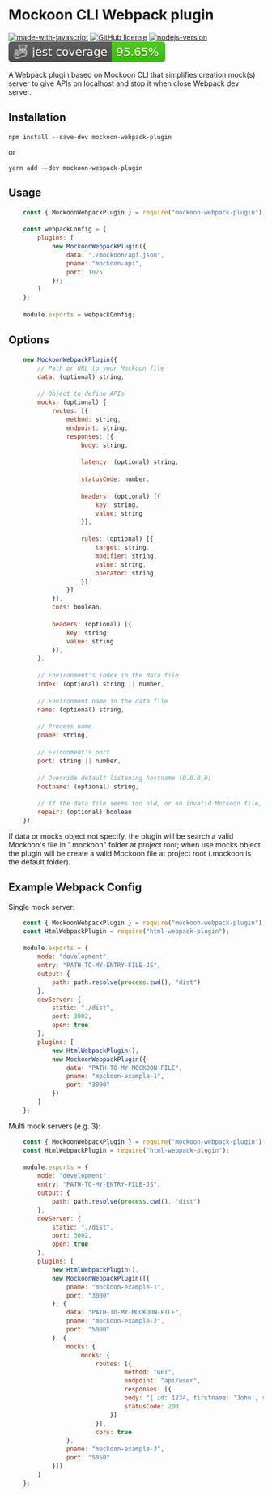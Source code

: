 # Mockoon CLI Webpack plugin

[![made-with-javascript](https://img.shields.io/badge/Made%20with-JavaScript-1f425f.svg)](https://www.javascript.com)
[![GitHub license](https://img.shields.io/github/license/Naereen/StrapDown.js.svg)](https://github.com/Naereen/StrapDown.js/blob/master/LICENSE)
[![nodejs-version](https://img.shields.io/badge/Node-%3E=16.0.0-4dc71f?logo=nodedotjs)](https://nodejs.org/download/release/v16.0.0/)
![Jest coverage](./badges/coverage-jest%20coverage.svg)

A Webpack plugin based on Mockoon CLI that simplifies creation mock(s) server to give APIs on localhost and stop it when close Webpack dev server.

## Installation
```
npm install --save-dev mockoon-webpack-plugin
```
or
```
yarn add --dev mockoon-webpack-plugin
```

## Usage
```js
    const { MockoonWebpackPlugin } = require("mockoon-webpack-plugin");

    const webpackConfig = {
        plugins: [
            new MockoonWebpackPlugin({
                data: "./mockoon/api.json",
                pname: "mockoon-api",
                port: 1025 
            });
        ]
    };

    module.exports = webpackConfig;
```

## Options
```js
    new MockoonWebpackPlugin({
        // Path or URL to your Mockoon file
        data: (optional) string,
        
        // Object to define APIs
        mocks: (optional) {
            routes: [{
                method: string,
                endpoint: string,
                responses: [{
                    body: string,

                    latency: (optional) string,

                    statusCode: number,
                    
                    headers: (optional) [{
                        key: string,
                        value: string
                    }],

                    rules: (optional) [{
                        target: string,
                        modifier: string,
                        value: string,
                        operator: string
                    }]
                }]
            }],
            cors: boolean,

            headers: (optional) [{
                key: string,
                value: string
            }],
        },

        // Environment's index in the data file
        index: (optional) string || number,

        // Environment name in the data file
        name: (optional) string,

        // Process name
        pname: string,

        // Evironment's port
        port: string || number,

        // Override default listening hostname (0.0.0.0)
        hostname: (optional) string,

        // If the data file seems too old, or an invalid Mockoon file, migrate/repair without prompting
        repair: (optional) boolean
    });
```
If data or mocks object not specify, the plugin will be search a valid Mockoon's file in ".mockoon" folder at project root; when use mocks object the plugin will be create a valid Mockoon file at project root (.mockoon is the default folder).

## Example Webpack Config
Single mock server:
```js
    const { MockoonWebpackPlugin } = require("mockoon-webpack-plugin");
    const HtmlWebpackPlugin = require("html-webpack-plugin");

    module.exports = {
        mode: "development",
        entry: "PATH-TO-MY-ENTRY-FILE-JS",
        output: {
            path: path.resolve(process.cwd(), "dist")
        },
        devServer: {
            static: "./dist",
            port: 3002,
            open: true
        },
        plugins: [
            new HtmlWebpackPlugin(),
            new MockoonWebpackPlugin({
                data: "PATH-TO-MY-MOCKOON-FILE",
                pname: "mockoon-example-1",
                port: "3000"
            })
        ]
    };
```
Multi mock servers (e.g. 3):
```js
    const { MockoonWebpackPlugin } = require("mockoon-webpack-plugin");
    const HtmlWebpackPlugin = require("html-webpack-plugin");

    module.exports = {
        mode: "development",
        entry: "PATH-TO-MY-ENTRY-FILE-JS",
        output: {
            path: path.resolve(process.cwd(), "dist")
        },
        devServer: {
            static: "./dist",
            port: 3002,
            open: true
        },
        plugins: [
            new HtmlWebpackPlugin(),
            new MockoonWebpackPlugin([{
                pname: "mockoon-example-1",
                port: "3000"
            }, {
                data: "PATH-TO-MY-MOCKOON-FILE",
                pname: "mockoon-example-2",
                port: "5000"
            }, {
                mocks: {
                    mocks: {
                        routes: [{
                                method: "GET",
                                endpoint: "api/user",
                                responses: [{
                                body: "{ id: 1234, firstname: 'John', surname: 'Doe' }",
                                statusCode: 200
                            }]
                        }],
                        cors: true
                },
                pname: "mockoon-example-3",
                port: "5050"
            }])
        ]
    };
```